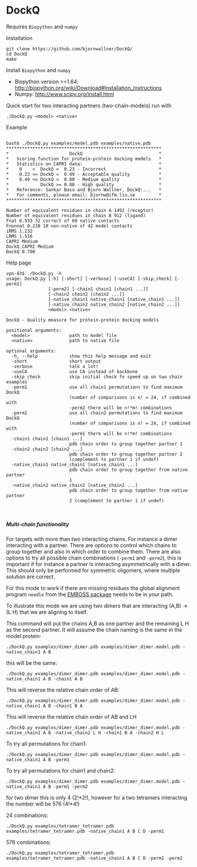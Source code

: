 # DockQ
Requires `Biopython` and `numpy` 

Installation
```
git clone https://github.com/bjornwallner/DockQ/
cd DockQ
make
```
Install `Biopython` and `numpy` 
- Biopython version >=1.64: http://biopython.org/wiki/Download#Installation_Instructions
- Numpy: http://www.scipy.org/install.html


Quick start for two interacting partners (two-chain-models) run with

`./DockQ.py <model> <native>`

Example

```

bash$ ./DockQ.py examples/model.pdb examples/native.pdb
***********************************************************
*                       DockQ                             *
*   Scoring function for protein-protein docking models   *
*   Statistics on CAPRI data:                             *
*    0    <  DockQ <  0.23 - Incorrect                    *
*    0.23 <= DockQ <  0.49 - Acceptable quality           *
*    0.49 <= DockQ <  0.80 - Medium quality               *
*            DockQ >= 0.80 - High quality                 *
*   Reference: Sankar Basu and Bjorn Wallner, DockQ:...   *
*   For comments, please email: bjornw@ifm.liu.se         *
***********************************************************

Number of equivalent residues in chain A 1492 (receptor)
Number of equivalent residues in chain B 912 (ligand)
Fnat 0.533 32 correct of 60 native contacts
Fnonnat 0.238 10 non-native of 42 model contacts
iRMS 1.232
LRMS 1.516
CAPRI Medium
DockQ_CAPRI Medium
DockQ 0.700

```

Help page
```
vpn-83$ ./DockQ.py -h
usage: DockQ.py [-h] [-short] [-verbose] [-useCA] [-skip_check] [-perm1]
                [-perm2] [-chain1 chain1 [chain1 ...]]
                [-chain2 chain2 [chain2 ...]]
                [-native_chain1 native_chain1 [native_chain1 ...]]
                [-native_chain2 native_chain2 [native_chain2 ...]]
                <model> <native>

DockQ - Quality measure for protein-protein docking models

positional arguments:
  <model>               path to model file
  <native>              path to native file

optional arguments:
  -h, --help            show this help message and exit
  -short                short output
  -verbose              talk a lot!
  -useCA                use CA instead of backbone
  -skip_check           skip initial check fo speed up on two chain examples
  -perm1                use all chain1 permutations to find maximum DockQ
                        (number of comparisons is n! = 24, if combined with
                        -perm2 there will be n!*m! combinations
  -perm2                use all chain2 permutations to find maximum DockQ
                        (number of comparisons is n! = 24, if combined with
                        -perm1 there will be n!*m! combinations
  -chain1 chain1 [chain1 ...]
                        pdb chain order to group together partner 1
  -chain2 chain2 [chain2 ...]
                        pdb chain order to group together partner 2
                        (complement to partner 1 if undef)
  -native_chain1 native_chain1 [native_chain1 ...]
                        pdb chain order to group together from native partner
                        1
  -native_chain2 native_chain2 [native_chain2 ...]
                        pdb chain order to group together from native partner
                        2 (complement to partner 1 if undef)
			
			
```


##### Multi-chain functionality

For targets with more than two interacting chains. For instance a
dimer interacting with a partner. There are options to control which
chains to group together and also in which order to combine
them. There are also options to try all possible chain combinations
(`-perm1` and `-perm2`), this is important if for instance a partner is interacting
asymmetrically with a dimer. This should only be performed for
symmetric oligomers, where multiple solution are correct.

For this mode to work if there are missing residues the global
alignment program `needle` from the [EMBOSS
package](http://emboss.sourceforge.net/download/) needs to be in your
path.

To illustrate this mode we are using two dimers that are
interacting (A,B) -> (L H) that we are aligning to itself.

This command will put the chains A,B as one partner and the
remaining L H as the second partner. It will assume the chain
naming is the same in the model protein:

`./DockQ.py examples/dimer_dimer.pdb examples/dimer_dimer.model.pdb -native_chain1 A B`

this will be the same:

`./DockQ.py examples/dimer_dimer.pdb examples/dimer_dimer.model.pdb -native_chain1 A B -chain1 A B`

This will reverse the relative chain order of AB:

`./DockQ.py examples/dimer_dimer.pdb examples/dimer_dimer.model.pdb -native_chain1 A B -chain1 B A`

This will reverse the relative chain order of AB and LH

`./DockQ.py examples/dimer_dimer.pdb examples/dimer_dimer.model.pdb -native_chain1 A B -native_chain2 L H -chain1 B A -chain2 H L`

To try all permutations for chain1:

`./DockQ.py examples/dimer_dimer.pdb examples/dimer_dimer.model.pdb -native_chain1 A B -perm1`

To try all permutations for chain1 and chain2:

`./DockQ.py examples/dimer_dimer.pdb examples/dimer_dimer.model.pdb -native_chain1 A B -perm1 -perm2`

for two dimer this is only 4 (2!\*2!), however for a two tetramers
interacting the number will be 576 (4!\*4!)

24 combinations:

`./DockQ.py examples/tetramer_tetramer.pdb examples/tetramer_tetramer.pdb -native_chain1 A B C D -perm1`

576 combinations:

`./DockQ.py examples/tetramer_tetramer.pdb examples/tetramer_tetramer.pdb -native_chain1 A B C D -perm1 -perm2`



